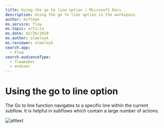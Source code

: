 ```yaml
---
title: Using the go to line option | Microsoft Docs
description: Using the go to line option in the workspace.
author: msftman
ms.service: flow
ms.topic: article
ms.date: 02/26/2020
ms.author: olmelnyk
ms.reviewer: olmelnyk
search.app: 
  - Flow
search.audienceType: 
  - flowmaker
  - enduser
---
```


# Using the go to line option

The Go to line function navigates to a specific line within the current subflow. It is helpful in subflows which contain a large number of actions. 

![alttext](\media\imgname.png)